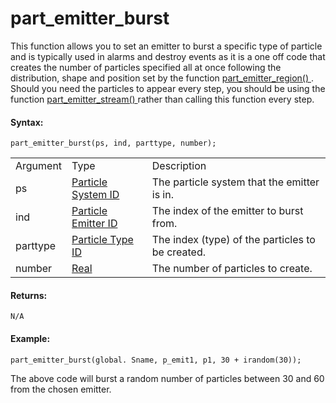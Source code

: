 # part_emitter_burst

This function allows you to set an emitter to burst a specific type of
particle and is typically used in alarms and destroy events as it is a
one off code that creates the number of particles specified all at once
following the distribution, shape and position set by the function [
part_emitter_region() ](part_emitter_region) . Should you need the
particles to appear every step, you should be using the function [
part_emitter_stream() ](part_emitter_stream) rather than calling
this function every step.

#### Syntax:

``` gml
part_emitter_burst(ps, ind, parttype, number);
```

|          |                                                                                                                                         |                                                  |
|----------|-----------------------------------------------------------------------------------------------------------------------------------------|--------------------------------------------------|
| Argument | Type                                                                                                                                    | Description                                      |
| ps       |  [Particle System ID](../../../../../../GameMaker_Language/GML_Reference/Drawing/Particles/Particle_Systems/part_system_create)     | The particle system that the emitter is in.      |
| ind      |  [Particle Emitter ID](../../../../../../GameMaker_Language/GML_Reference/Drawing/Particles/Particle_Emitters/part_emitter_create)  | The index of the emitter to burst from.          |
| parttype |  [Particle Type ID](../../../../../../GameMaker_Language/GML_Reference/Drawing/Particles/Particle_Types/part_type_create)           | The index (type) of the particles to be created. |
| number   |  [Real](../../../../../../GameMaker_Language/GML_Overview/Data_Types)                                                               | The number of particles to create.               |

#### Returns:

``` gml
N/A
```

#### Example:

``` gml
part_emitter_burst(global. Sname, p_emit1, p1, 30 + irandom(30));
```

The above code will burst a random number of particles between 30 and 60
from the chosen emitter.

